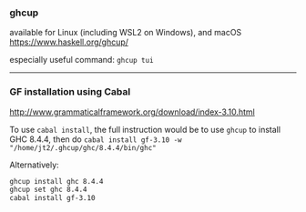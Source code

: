 
### ghcup

available for Linux (including WSL2 on Windows), and macOS
https://www.haskell.org/ghcup/

especially useful command: `ghcup tui`

---

### GF installation using Cabal

http://www.grammaticalframework.org/download/index-3.10.html

To use `cabal install`, the full instruction would be to use `ghcup` to install GHC 8.4.4, then do `cabal install gf-3.10 -w "/home/jt2/.ghcup/ghc/8.4.4/bin/ghc"`

Alternatively:

```bash
ghcup install ghc 8.4.4
ghcup set ghc 8.4.4
cabal install gf-3.10
```